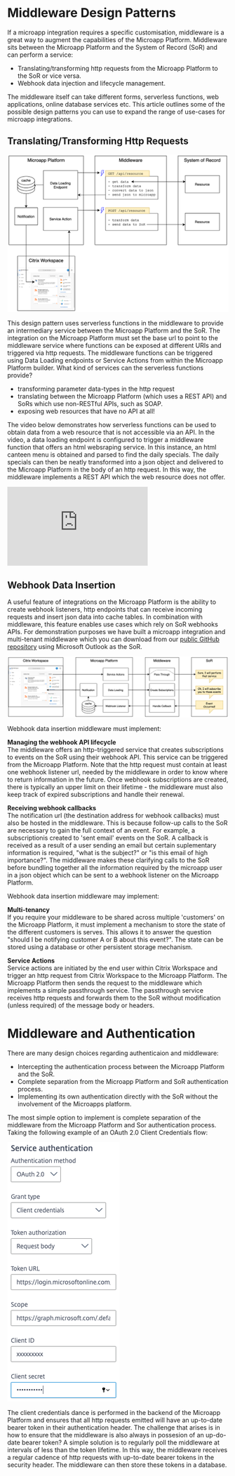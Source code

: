 
# Middleware Design Patterns
If a microapp integration requires a specific customisation, middleware is a great way to augment the capabilities of the Microapp Platform. Middleware sits between the Microapp Platform and the System of Record (SoR) and can perform a service:

- Translating/transforming http requests from the Microapp Platform to the SoR or vice versa.
- Webhook data injection and lifecycle management.

The middleware itself can take different forms, serverless functions, web applications, online database services etc. This article outlines some of the possible design patterns you can use to expand the range of use-cases for microapp integrations.

## Translating/Transforming Http Requests

![Transformation](/Transformation.png)

This design pattern uses serverless functions in the middleware to provide an intermediary service between the Microapp Platform and the SoR. The integration on the Microapp Platform must set the base url to point to the middleware service where functions can be exposed at different URIs and triggered via http requests. The middleware functions can be triggered using Data Loading endpoints or Service Actions from within the Microapp Platform builder. What kind of services can the serverless functions provide?

- transforming parameter data-types in the http request
- translating between the Microapp Platform (which uses a REST API) and SoRs which use non-RESTful APIs, such as SOAP.
- exposing web resources that have no API at all!

The video below demonstrates how serverless functions can be used to obtain data from a web resource that is not accessible via an API. In the video, a data loading endpoint is configured to trigger a middleware function that offers an html websraping service. In this instance, an html canteen menu is obtained and parsed to find the daily specials. The daily specials can then be neatly transformed into a json object and delivered to the Microapp Platform in the body of an http request. In this way, the middleware implements a REST API which the web resource does not offer.

<iframe id="ytplayer" type="text/html" width="320" height="180" allowfullscreen="1"
  src="https://www.youtube.com/embed/yVvuymHhGpk?autoplay=0&modestbranding=1&origin=https://developer.cloud.com/"
  frameborder="0"></iframe>
</body></html>

## Webhook Data Insertion
A useful feature of integrations on the Microapp Platform is the ability to create webhook listeners, http endpoints that can receive incoming requests and insert json data into cache tables. In combination with middleware, this feature enables use cases which rely on SoR webhooks APIs. For demonstration purposes we have built a microapp integration and multi-tenant middleware which you can download from our [public GitHub repository](https://github.com/citrix-workspace/microapps-middleware-sample-o365) using Microsoft Outlook as the SoR.

![Data Insertion Architecture](/WebhookDataInsertion.png)

Webhook data insertion middleware must implement:

  **Managing the webhook API lifecycle**  
  The middleware offers an http-triggered service that creates subscriptions to events on the SoR using their webhook API. This service can be triggered from the Microapp Platform. Note that the http request must contain at least one webhook listener url, needed by the middleware in order to know where to return information in the future. Once webhook subscriptions are created, there is typically an upper limit on their lifetime - the middleware must also keep track of expired subscriptions and handle their renewal.

  **Receiving webhook callbacks**  
  The notification url (the destination address for webhook callbacks) must also be hosted in the middleware. This is because follow-up calls to the SoR are necessary to gain the full context of an event. For example, a subscriptionis created to 'sent email' events on the SoR. A callback is received as a result of a user sending an email but certain suplementary information is required, "what is the subject?" or "is this email of high importance?". The middleware makes these clarifying calls to the SoR before bundling together all the information required by the microapp user in a json object which can be sent to a webhook listener on the Microapp Platform.

Webhook data insertion middleware may implement:

  **Multi-tenancy**  
  If you require your middleware to be shared across multiple 'customers' on the Microapp Platform, it must implement a mechanism to store the state of the different customers is serves. This allows it to answer the question "should I be notifying customer A or B about this event?". The state can be stored using a database or other persistent storage mechanism.

  **Service Actions**  
  Service actions are initiated by the end user within Citrix Workspace and trigger an http request from Citrix Workspace to the Microapp Platform. The Microapp Platform then sends the request to the middleware which implements a simple passthrough service. The passthrough service receives http requests and forwards them to the SoR without modification (unless required) of the message body or headers.

# Middleware and Authentication
There are many design choices regarding authenticaion and middleware:

-  Intercepting the authentication process between the Microapp Platform and the SoR.
-  Complete separation from the Microapp Platform and SoR authentication process.
-  Implementing its own authentication directly with the SoR without the involvement of the Microapps platform.

The most simple option to implement is complete separation of the middleware from the Microapp Platform and Sor authentication process. Taking the following example of an OAuth 2.0 Client Credentials flow:

![Authentication Details](/authentication.png)

The client credentials dance is performed in the backend of the Microapp Platform and ensures that all http requests emitted will have an up-to-date bearer token in their authentication header. The challenge that arises is in how to ensure that the middleware is also always in possesion of an up-do-date bearer token? A simple solution is to regularly poll the middleware at intervals of less than the token lifetime. In this way, the middleware receives a regular cadence of http requests with up-to-date bearer tokens in the security header. The middleware can then store these tokens in a database. 
